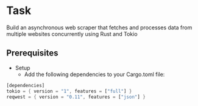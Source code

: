 # Task
Build an asynchronous web scraper that fetches and processes data from multiple websites concurrently using Rust and Tokio

## Prerequisites
- Setup
   - Add the following dependencies to your Cargo.toml file:

```rust
[dependencies]
tokio = { version = "1", features = ["full"] }
reqwest = { version = "0.11", features = ["json"] }
```
